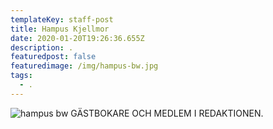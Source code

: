 ```yaml
---
templateKey: staff-post
title: Hampus Kjellmor
date: 2020-01-20T19:26:36.655Z
description: .
featuredpost: false
featuredimage: /img/hampus-bw.jpg
tags:
  - .
---
```

![hampus bw](/img/hampus-bw.jpg)
GÄSTBOKARE OCH MEDLEM I REDAKTIONEN.
